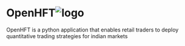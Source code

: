 # OpenHFT![logo](https://github.com/user-attachments/assets/b739e28e-9c58-4e7d-ac99-f7700b7bb6bc)

OpenHFT is a python application that enables retail traders to deploy quantitative trading strategies for indian markets
